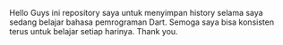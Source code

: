 Hello Guys ini repository saya untuk menyimpan history selama saya sedang belajar bahasa pemrograman Dart. Semoga saya bisa konsisten terus untuk belajar setiap harinya. Thank you.